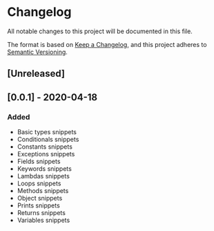 # Changelog

All notable changes to this project will be documented in this file.

The format is based on [Keep a Changelog](https://keepachangelog.com/en/1.0.0/),
and this project adheres to [Semantic Versioning](https://semver.org/spec/v2.0.0.html).

## [Unreleased]

## [0.0.1] - 2020-04-18
### Added
- Basic types snippets
- Conditionals snippets
- Constants snippets
- Exceptions snippets
- Fields snippets
- Keywords snippets
- Lambdas snippets
- Loops snippets
- Methods snippets
- Object snippets
- Prints snippets
- Returns snippets
- Variables snippets
